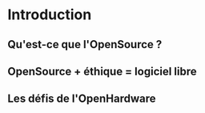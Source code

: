 # Introduction

## Qu'est-ce que l'OpenSource ?

## OpenSource + éthique = logiciel libre

## Les défis de l'OpenHardware
